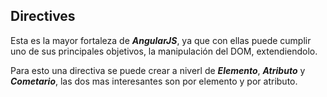 ##  Directives

Esta es la mayor fortaleza de _**AngularJS**_, ya que con ellas puede cumplir uno de sus principales objetivos, la manipulación del DOM, extendiendolo.

Para esto una directiva se puede crear a niverl de _**Elemento**_, _**Atributo**_ y _**Cometario**_, las dos mas interesantes son por elemento y por atributo.


